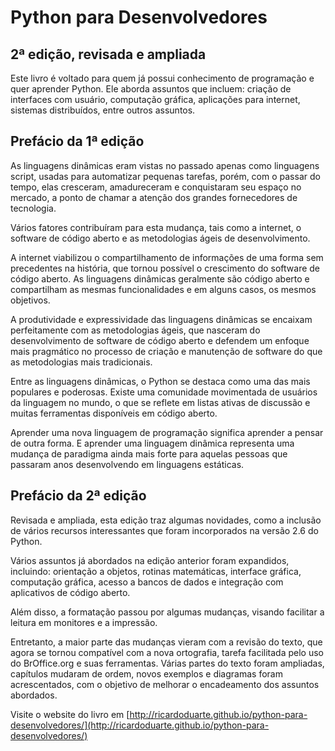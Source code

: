 Python para Desenvolvedores
===========================
2&ordf; edição, revisada e ampliada
-----------------------------------
Este livro é voltado para quem já possui conhecimento de programação e quer aprender Python. Ele aborda assuntos que incluem: criação de interfaces com usuário, computação gráfica, aplicações para internet, sistemas distribuídos, entre outros assuntos.

Prefácio da 1&ordf; edição
---------------------
As linguagens dinâmicas eram vistas no passado apenas como linguagens script, usadas para automatizar pequenas tarefas, porém, com o passar do tempo, elas cresceram, amadureceram e conquistaram seu espaço no mercado, a ponto de chamar a atenção dos grandes fornecedores de tecnologia.

Vários fatores contribuíram para esta mudança, tais como a internet, o software de código aberto e as metodologias ágeis de desenvolvimento.

A internet viabilizou o compartilhamento de informações de uma forma sem precedentes na história, que tornou possível o crescimento do software de código aberto. As linguagens dinâmicas geralmente são código aberto e compartilham as mesmas funcionalidades e em alguns casos, os mesmos objetivos.

A produtividade e expressividade das linguagens dinâmicas se encaixam perfeitamente com as metodologias ágeis, que nasceram do desenvolvimento de software de código aberto e defendem um enfoque mais pragmático no processo de criação e manutenção de software do que as metodologias mais tradicionais.

Entre as linguagens dinâmicas, o Python se destaca como uma das mais populares e poderosas. Existe uma comunidade movimentada de usuários da linguagem no mundo, o que se reflete em listas ativas de discussão e muitas ferramentas disponíveis em código aberto.

Aprender uma nova linguagem de programação significa aprender a pensar de outra forma. E aprender uma linguagem dinâmica representa uma mudança de paradigma ainda mais forte para aquelas pessoas que passaram anos desenvolvendo em linguagens estáticas.

Prefácio da 2&ordf; edição
---------------------
Revisada e ampliada, esta edição traz algumas novidades, como a inclusão de vários recursos interessantes que foram incorporados na versão 2.6 do Python.

Vários assuntos já abordados na edição anterior foram expandidos, incluindo: orientação a objetos, rotinas matemáticas, interface gráfica, computação gráfica, acesso a bancos de dados e integração com aplicativos de código aberto.

Além disso, a formatação passou por algumas mudanças, visando facilitar a leitura em monitores e a impressão.

Entretanto, a maior parte das mudanças vieram com a revisão do texto, que agora se tornou compatível com a nova ortografia, tarefa facilitada pelo uso do BrOffice.org e suas ferramentas. Várias partes do texto foram ampliadas, capítulos mudaram de ordem, novos exemplos e diagramas foram acrescentados, com o objetivo de melhorar o encadeamento dos assuntos abordados.

Visite o website do livro em [http://ricardoduarte.github.io/python-para-desenvolvedores/](http://ricardoduarte.github.io/python-para-desenvolvedores/)
